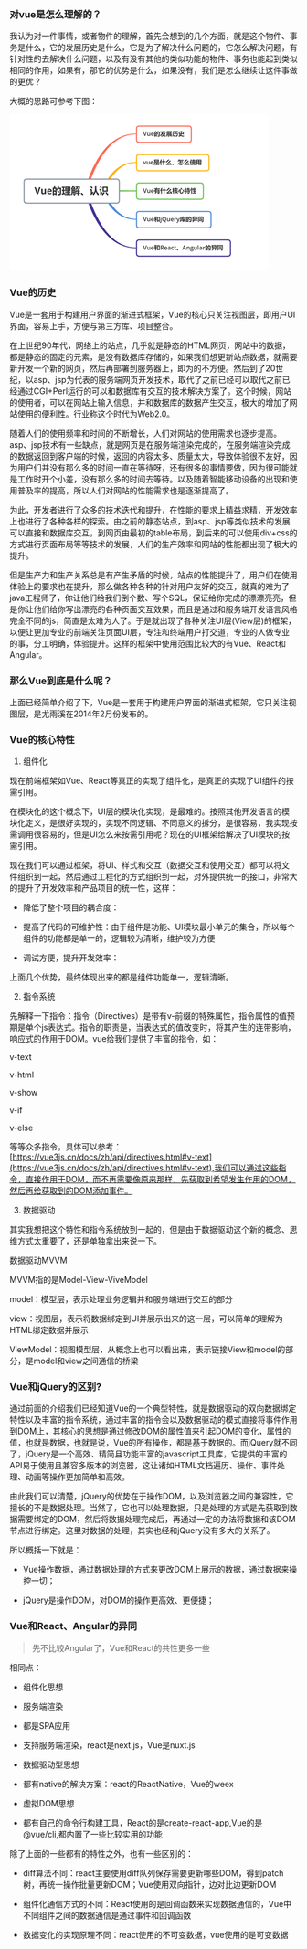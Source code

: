 ### 对vue是怎么理解的？

我认为对一件事情，或者物件的理解，首先会想到的几个方面，就是这个物件、事务是什么，它的发展历史是什么，它是为了解决什么问题的，它怎么解决问题，有针对性的去解决什么问题，以及有没有其他的类似功能的物件、事务也能起到类似相同的作用，如果有，那它的优势是什么，如果没有，我们是怎么继续让这件事做的更优？

大概的思路可参考下图：

![认识Vue](../../../public/images/i18.png)

### Vue的历史

Vue是一套用于构建用户界面的渐进式框架，Vue的核心只关注视图层，即用户UI界面，容易上手，方便与第三方库、项目整合。

在上世纪90年代，网络上的站点，几乎就是静态的HTML网页，网站中的数据，都是静态的固定的元素，是没有数据库存储的，如果我们想更新站点数据，就需要新开发一个新的网页，然后再部署到服务器上，即为的不方便。然后到了20世纪，以asp、jsp为代表的服务端网页开发技术，取代了之前已经可以取代之前已经通过CGI+Perl运行的可以和数据库有交互的技术解决方案了。这个时候，网站的使用者，可以在网站上输入信息，并和数据库的数据产生交互，极大的增加了网站使用的便利性。行业称这个时代为Web2.0。

随着人们的使用频率和时间的不断增长，人们对网站的使用需求也逐步提高。asp、jsp技术有一些缺点，就是网页是在服务端渲染完成的，在服务端渲染完成的数据返回到客户端的时候，返回的内容太多、质量太大，导致体验很不友好，因为用户们并没有那么多的时间一直在等待呀，还有很多的事情要做，因为很可能就是工作时开个小差，没有那么多的时间去等待。以及随着智能移动设备的出现和使用普及率的提高，所以人们对网站的性能需求也是逐渐提高了。

为此，开发者进行了众多的技术迭代和提升，在性能的要求上精益求精，开发效率上也进行了各种各样的探索。由之前的静态站点，到asp、jsp等类似技术的发展可以直接和数据库交互，到网页由最初的table布局，到后来的可以使用div+css的方式进行页面布局等等技术的发展，人们的生产效率和网站的性能都出现了极大的提升。

但是生产力和生产关系总是有产生矛盾的时候，站点的性能提升了，用户们在使用体验上的要求也在提升，那么做各种各种的针对用户友好的交互，就真的难为了java工程师了，你让他们给我们倒个数、写个SQL，保证给你完成的漂漂亮亮，但是你让他们给你写出漂亮的各种页面交互效果，而且是通过和服务端开发语言风格完全不同的js，简直是太难为人了。于是就出现了各种关注UI层(View层)的框架，以便让更加专业的前端关注页面UI层，专注和终端用户打交道，专业的人做专业的事，分工明确，体验提升。这样的框架中使用范围比较大的有Vue、React和Angular。

### 那么Vue到底是什么呢？

上面已经简单介绍了下，Vue是一套用于构建用户界面的渐进式框架，它只关注视图层，是尤雨溪在2014年2月份发布的。

### Vue的核心特性

1. 组件化

现在前端框架如Vue、React等真正的实现了组件化，是真正的实现了UI组件的按需引用。

在模块化的这个概念下，UI层的模块化实现，是最难的。按照其他开发语言的模块化定义，是很好实现的，实现不同逻辑、不同意义的拆分，是很容易，我实现按需调用很容易的，但是UI怎么来按需引用呢？现在的UI框架给解决了UI模块的按需引用。

现在我们可以通过框架，将UI、样式和交互（数据交互和使用交互）都可以将文件组织到一起，然后通过工程化的方式组织到一起，对外提供统一的接口，非常大的提升了开发效率和产品项目的统一性，这样：

* 降低了整个项目的耦合度：

* 提高了代码的可维护性：由于组件是功能、UI模块最小单元的集合，所以每个组件的功能都是单一的，逻辑较为清晰，维护较为方便

* 调试方便，提升开发效率：

上面几个优势，最终体现出来的都是组件功能单一，逻辑清晰。

2. 指令系统

先解释一下指令：指令（Directives）是带有v-前缀的特殊属性，指令属性的值预期是单个js表达式。指令的职责是，当表达式的值改变时，将其产生的连带影响，响应式的作用于DOM。vue给我们提供了丰富的指令，如：

v-text

v-html

v-show

v-if

v-else

等等众多指令，具体可以参考：[https://vue3js.cn/docs/zh/api/directives.html#v-text](https://vue3js.cn/docs/zh/api/directives.html#v-text),我们可以通过这些指令，直接作用于DOM，而不再需要像原来那样，先获取到希望发生作用的DOM，然后再给获取到的DOM添加事件。

3. 数据驱动

其实我想把这个特性和指令系统放到一起的，但是由于数据驱动这个新的概念、思维方式太重要了，还是单独拿出来说一下。

数据驱动MVVM

MVVM指的是Model-View-ViveModel

model：模型层，表示处理业务逻辑并和服务端进行交互的部分

view：视图层，表示将数据绑定到UI并展示出来的这一层，可以简单的理解为HTML绑定数据并展示

ViewModel：视图模型层，从概念上也可以看出来，表示链接View和model的部分，是model和view之间通信的桥梁


### Vue和jQuery的区别?

通过前面的介绍我们已经知道Vue的一个典型特性，就是数据驱动的双向数据绑定特性以及丰富的指令系统，通过丰富的指令会以及数据驱动的模式直接将事件作用到DOM上，其核心的思想是通过修改DOM的属性值来引起DOM的变化，属性的值，也就是数据，也就是说，Vue的所有操作，都是基于数据的。而jQuery就不同了，jQuery是一个高效、精简且功能丰富的javascript工具库，它提供的丰富的API易于使用且兼容多版本的浏览器，这让诸如HTML文档遍历、操作、事件处理、动画等操作更加简单和高效。

由此我们可以清楚，jQuery的优势在于操作DOM，以及浏览器之间的兼容性，它擅长的不是数据处理。当然了，它也可以处理数据，只是处理的方式是先获取到数据需要绑定的DOM，然后将数据处理完成后，再通过一定的办法将数据和该DOM节点进行绑定。这里对数据的处理，其实也经和jQuery没有多大的关系了。

所以概括一下就是：

* Vue操作数据，通过数据处理的方式来更改DOM上展示的数据，通过数据来操控一切；

* jQuery是操作DOM，对DOM的操作更高效、更便捷；


### Vue和React、Angular的异同

> 先不比较Angular了，Vue和React的共性更多一些

相同点：

* 组件化思想

* 服务端渲染

* 都是SPA应用

* 支持服务端渲染，react是next.js，Vue是nuxt.js

* 数据驱动型思想

* 都有native的解决方案：react的ReactNative，Vue的weex

* 虚拟DOM思想

* 都有自己的命令行构建工具，React的是create-react-app,Vue的是@vue/cli,都内置了一些比较实用的功能

除了上面的一些都有的特性之外，也有一些区别的：

* diff算法不同：react主要使用diff队列保存需要更新哪些DOM，得到patch树，再统一操作批量更新DOM；Vue使用双向指针，边对比边更新DOM

* 组件化通信方式的不同：React使用的是回调函数来实现数据通信的，Vue中不同组件之间的数据通信是通过事件和回调函数

* 数据变化的实现原理不同：react使用的不可变数据，vue使用的是可变数据